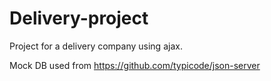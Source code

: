 # Delivery-project

Project for a delivery company using ajax.

Mock DB used from https://github.com/typicode/json-server